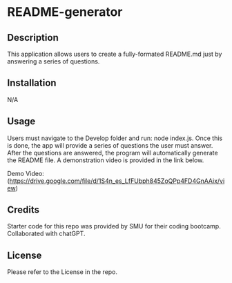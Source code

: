 # README-generator

## Description

This application allows users to create a fully-formated README.md just by answering a series of questions.


## Installation

N/A

## Usage

Users must navigate to the Develop folder and run: node index.js. Once this is done, the app will provide a series of questions the user must answer. After the questions are answered, the program will automatically generate the README file. A demonstration video is provided in the link below.

Demo Video: (https://drive.google.com/file/d/1S4n_es_LfFUbph845ZoQPp4FD4GnAAix/view)

## Credits

Starter code for this repo was provided by SMU for their coding bootcamp. Collaborated with chatGPT.

## License

Please refer to the License in the repo.

